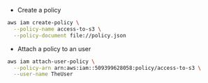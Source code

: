 - Create a policy
```sh
aws iam create-policy \
  --policy-name access-to-s3 \
  --policy-document file://policy.json
```

- Attach a policy to an user
```sh
aws iam attach-user-policy \
  --policy-arn arn:aws:iam::509399628058:policy/access-to-s3 \
  --user-name TheUser
```
